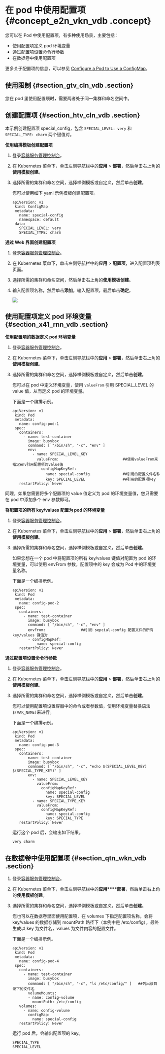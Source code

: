 # 在 pod 中使用配置项 {#concept_e2n_vkn_vdb .concept}

您可以在 Pod 中使用配置项，有多种使用场景，主要包括：

-   使用配置项定义 pod 环境变量
-   通过配置项设置命令行参数
-   在数据卷中使用配置项

更多关于配置项的信息，可以参见 [Configure a Pod to Use a ConfigMap](https://kubernetes.io/docs/tasks/configure-pod-container/configure-pod-configmap/)。

## 使用限制 {#section_gtv_cln_vdb .section}

您在 pod 里使用配置项时，需要两者处于同一集群和命名空间中。

## 创建配置项 {#section_htv_cln_vdb .section}

本示例创建配置项 special\_config，包含 `SPECIAL_LEVEL: very` 和 `SPECIAL_TYPE: charm` 两个键值对。

**使用编排模板创建配置项**

1.  登录[容器服务管理控制台](https://cs.console.aliyun.com)。
2.  在 Kubernetes 菜单下，单击左侧导航栏中的**应用** \> **部署**，然后单击右上角的**使用模板创建**。
3.  选择所需的集群和命名空间，选择样例模板或自定义，然后单击**创建**。

    您可以使用如下 yaml 示例模板创建配置项。

    ```
    apiVersion: v1
     kind: ConfigMap
     metadata:
       name: special-config
       namespace: default
     data:
       SPECIAL_LEVEL: very
       SPECIAL_TYPE: charm
    ```


**通过 Web 界面创建配置项**

1.  登录[容器服务管理控制台](https://cs.console.aliyun.com)。
2.  在 Kubernetes 菜单下，单击左侧导航栏中的**应用** \> **配置项**，进入配置项列表页面。
3.  选择所需的集群和命名空间，然后单击右上角的**使用模板创建**。
4.  输入配置项名称，然后单击**添加**，输入配置项，最后单击**确定**。

    ![](http://static-aliyun-doc.oss-cn-hangzhou.aliyuncs.com/assets/img/6909/15330271104522_zh-CN.png)


## 使用配置项定义 pod 环境变量 {#section_x41_rnn_vdb .section}

**使用配置项的数据定义 pod 环境变量**

1.  登录[容器服务管理控制台](https://cs.console.aliyun.com)。
2.  在 Kubernetes 菜单下，单击左侧导航栏中的**应用** \> **部署**，然后单击右上角的**使用模板创建**。
3.  选择所需的集群和命名空间，选择样例模板或自定义，然后单击**创建**。

    您可以在 pod 中定义环境变量，使用 `valueFrom` 引用 SPECIAL\_LEVEL 的 value 值，从而定义 pod 的环境变量。

    下面是一个编排示例。

    ```
    apiVersion: v1
     kind: Pod
     metadata:
       name: config-pod-1
     spec:
       containers:
         - name: test-container
           image: busybox
           command: [ "/bin/sh", "-c", "env" ]
           env:
             - name: SPECIAL_LEVEL_KEY
               valueFrom:                             ##使用valueFrom来指定env引用配置项的value值
                 configMapKeyRef:
                   name: special-config               ##引用的配置文件名称
                   key: SPECIAL_LEVEL                 ##引用的配置项key
       restartPolicy: Never
    ```


同理，如果您需要将多个配置项的 value 值定义为 pod 的环境变量值，您只需要在 pod 中添加多个 env 参数即可。

**将配置项的所有 key/values 配置为 pod 的环境变量**

1.  登录[容器服务管理控制台](https://cs.console.aliyun.com)。
2.  在 Kubernetes 菜单下，单击左侧导航栏中的**应用** \> **部署**，然后单击右上角的**使用模板创建**。
3.  选择所需的集群和命名空间，选择样例模板或自定义，然后单击**创建**。

    如果您想在一个 pod 中将配置项的所有 key/values 键值对配置为 pod 的环境变量，可以使用 envFrom 参数，配置项中的 key 会成为 Pod 中的环境变量名称。

    下面是一个编排示例。

    ```
    apiVersion: v1
     kind: Pod
     metadata:
       name: config-pod-2
     spec:
       containers:
         - name: test-container
           image: busybox
           command: [ "/bin/sh", "-c", "env" ]
           envFrom:                ##引用 sepcial-config 配置文件的所有 key/values 键值对
           - configMapRef:
               name: special-config
       restartPolicy: Never
    ```


**通过配置项设置命令行参数**

1.  登录[容器服务管理控制台](https://cs.console.aliyun.com)。
2.  在 Kubernetes 菜单下，单击左侧导航栏中的**应用** \> **部署**，然后单击右上角的**使用模板创建**。
3.  选择所需的集群和命名空间，选择样例模板或自定义，然后单击**创建**。

    您可以使用配置项设置容器中的命令或者参数值，使用环境变量替换语法 `$(VAR_NAME)`来进行。

    下面是一个编排示例。

    ```
    apiVersion: v1
     kind: Pod
     metadata:
       name: config-pod-3
     spec:
       containers:
         - name: test-container
           image: busybox
           command: [ "/bin/sh", "-c", "echo $(SPECIAL_LEVEL_KEY) $(SPECIAL_TYPE_KEY)" ]
           env:
             - name: SPECIAL_LEVEL_KEY
               valueFrom:
                 configMapKeyRef:
                   name: special-config
                   key: SPECIAL_LEVEL
             - name: SPECIAL_TYPE_KEY
               valueFrom:
                 configMapKeyRef:
                   name: special-config
                   key: SPECIAL_TYPE
       restartPolicy: Never
    ```

    运行这个 pod 后，会输出如下结果。

    ```
    very charm
    ```


## 在数据卷中使用配置项 {#section_qtn_wkn_vdb .section}

1.  登录[容器服务管理控制台](https://cs.console.aliyun.com)。
2.  在 Kubernetes 菜单下，单击左侧导航栏中的**应用****部署**，然后单击右上角的**使用模板创建**。
3.  选择所需的集群和命名空间，选择样例模板或自定义，然后单击**创建**。

    您也可以在数据卷里面使用配置项，在 volumes 下指定配置项名称，会将 key/values 的数据存储到 mountPath 路径下（本例中是 /etc/config）。最终生成以 key 为文件名，values 为文件内容的配置文件。

    下面是一个编排示例。

    ```
    apiVersion: v1
     kind: Pod
     metadata:
       name: config-pod-4
     spec:
       containers:
         - name: test-container
           image: busybox
           command: [ "/bin/sh", "-c", "ls /etc/config/" ]   ##列出该目录下的文件名
           volumeMounts:
           - name: config-volume
             mountPath: /etc/config
       volumes:
         - name: config-volume
           configMap:
             name: special-config
       restartPolicy: Never
    ```

    运行 pod 后，会输出配置项的 key。

    ```
    SPECIAL_TYPE
    SPECIAL_LEVEL
    ```


